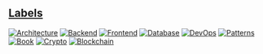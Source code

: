 
## [Labels](https://github.com/murka/learning/labels)

[![Architecture](https://img.shields.io/badge/Architecture-FEFEE3.svg?style=for-the-badge)](https://github.com/murka/learning/labels/Architecture) [![Backend](https://img.shields.io/badge/Backend-4C956C.svg?style=for-the-badge)](https://github.com/murka/learning/labels/Backend) [![Frontend](https://img.shields.io/badge/Frontend-2C6E49.svg?style=for-the-badge)](https://github.com/murka/learning/labels/Frontend) [![Database](https://img.shields.io/badge/Database-3EB3D3.svg?style=for-the-badge)](https://github.com/murka/learning/labels/Database) [![DevOps](https://img.shields.io/badge/DevOps-1D76DB.svg?style=for-the-badge)](https://github.com/murka/learning/labels/DevOps) [![Patterns](https://img.shields.io/badge/Patterns-D68C45.svg?style=for-the-badge)](https://github.com/murka/learning/labels/Patterns) [![Book](https://img.shields.io/badge/Book-1D76DB.svg?style=for-the-badge)](https://github.com/murka/learning/labels/Book) [![Crypto](https://img.shields.io/badge/Crypto-f9d0c4.svg?style=for-the-badge)](https://github.com/murka/learning/labels/Crypto)
[![Blockchain](https://img.shields.io/badge/Blockchain-440b25.svg?style=for-the-badge)](https://github.com/murka/learning/labels/Blockchain)
